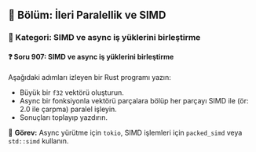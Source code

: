 ## 📘 Bölüm: İleri Paralellik ve SIMD
### 🔹 Kategori: SIMD ve async iş yüklerini birleştirme
#### ❓ Soru 907: SIMD ve async iş yüklerini birleştirme

Aşağıdaki adımları izleyen bir Rust programı yazın:

- Büyük bir `f32` vektörü oluşturun.
- Async bir fonksiyonla vektörü parçalara bölüp her parçayı SIMD ile (ör: 2.0 ile çarpma) paralel işleyin.
- Sonuçları toplayıp yazdırın.

🔧 **Görev:** Async yürütme için `tokio`, SIMD işlemleri için `packed_simd` veya `std::simd` kullanın.
